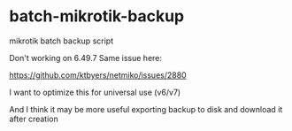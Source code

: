 # batch-mikrotik-backup
mikrotik batch backup script

Don't working on 6.49.7
Same issue here:

https://github.com/ktbyers/netmiko/issues/2880

I want to optimize this for universal use (v6/v7)

And I think it may be more useful exporting backup to disk and download it after creation
